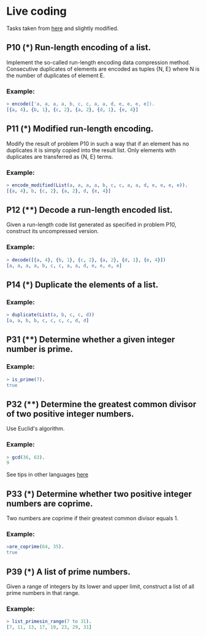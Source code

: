 # Live coding

Tasks taken from [here](http://aperiodic.net/phil/scala/s-99/) and slightly modified.

## P10 (*) Run-length encoding of a list.
Implement the so-called run-length encoding data compression method. Consecutive duplicates of elements are encoded as tuples {N, E} where N is the number of duplicates of element E.

### Example:

```erlang
> encode(['a, a, a, a, b, c, c, a, a, d, e, e, e, e]).
[{a, 4}, {b, 1}, {c, 2}, {a, 2}, {d, 1}, {e, 4}]
```

## P11 (*) Modified run-length encoding.
Modify the result of problem P10 in such a way that if an element has no duplicates it is simply copied into the result list. Only elements with duplicates are transferred as {N, E} terms.

### Example:

```erlang
> encode_modified(List(a, a, a, a, b, c, c, a, a, d, e, e, e, e)).
[{a, 4}, b, {c, 2}, {a, 2}, d, {e, 4}]
```

## P12 (**) Decode a run-length encoded list.
Given a run-length code list generated as specified in problem P10, construct its uncompressed version.

### Example:

```erlang
> decode([{a, 4}, {b, 1}, {c, 2}, {a, 2}, {d, 1}, {e, 4}])
[a, a, a, a, b, c, c, a, a, d, e, e, e, e]
```

## P14 (*) Duplicate the elements of a list.

### Example:

```erlang
> duplicate(List(a, b, c, c, d))
[a, a, b, b, c, c, c, c, d, d]
```

## P31 (**) Determine whether a given integer number is prime.

### Example:

```erlang
> is_prime(7).
true
```

## P32 (**) Determine the greatest common divisor of two positive integer numbers.
Use Euclid's algorithm.

### Example:

```erlang
> gcd(36, 63).
9
```
See tips in other languages [here](https://github.com/aleklisi/School-of-Erlang/blob/master/SecondClasses/gcd/README.md)

## P33 (*) Determine whether two positive integer numbers are coprime.
Two numbers are coprime if their greatest common divisor equals 1.

### Example:

```erlang
>are_coprime(64, 35).
true
```

## P39 (*) A list of prime numbers.
Given a range of integers by its lower and upper limit, construct a list of all prime numbers in that range.

### Example:

```erlang
> list_primesin_range(7 to 31).
[7, 11, 13, 17, 19, 23, 29, 31]
```
